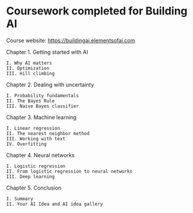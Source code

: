 # Coursework completed for Building AI

Course website: https://buildingai.elementsofai.com

Chapter 1. Getting started with AI
    
    I. Why AI matters
    II. Optimization
    III. Hill climbing

Chapter 2. Dealing with uncertainty

    I. Probability fundamentals
    II. The Bayes Rule
    III. Naive Bayes classifier

Chapter 3. Machine learning

    I. Linear regression
    II. The nearest neighbor method
    III. Working with text
    IV. Overfitting
    
Chapter 4. Neural networks

    I. Logistic regression
    II. From logistic regression to neural networks
    III. Deep learning
    
Chapter 5. Conclusion

    I. Summary
    II. Your AI Idea and AI idea gallery
